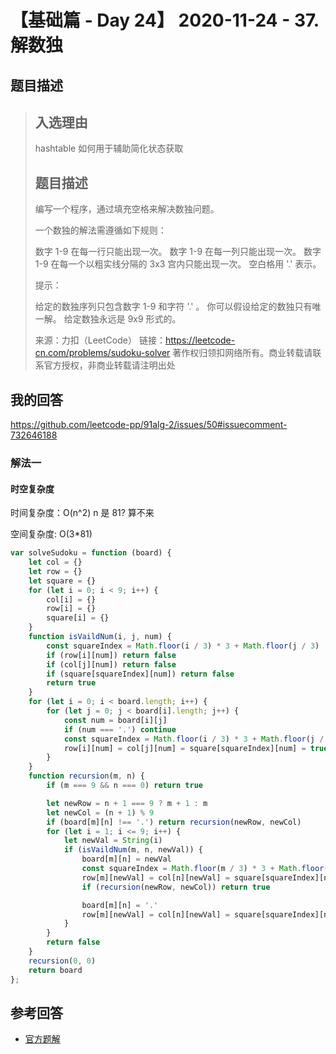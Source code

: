 # 【基础篇 - Day 24】 2020-11-24 - 37. 解数独

## 题目描述

> ## 入选理由
>
> hashtable 如何用于辅助简化状态获取
>
> ## 题目描述
>
> 编写一个程序，通过填充空格来解决数独问题。
>
> 一个数独的解法需遵循如下规则：
>
> 数字 1-9 在每一行只能出现一次。
> 数字 1-9 在每一列只能出现一次。
> 数字 1-9 在每一个以粗实线分隔的 3x3 宫内只能出现一次。
> 空白格用 '.' 表示。
>
> 提示：
>
> 给定的数独序列只包含数字 1-9 和字符 '.' 。
> 你可以假设给定的数独只有唯一解。
> 给定数独永远是 9x9 形式的。
>
> 来源：力扣（LeetCode）
> 链接：https://leetcode-cn.com/problems/sudoku-solver
> 著作权归领扣网络所有。商业转载请联系官方授权，非商业转载请注明出处

## 我的回答

https://github.com/leetcode-pp/91alg-2/issues/50#issuecomment-732646188

### 解法一

#### 时空复杂度

时间复杂度：O(n^2) n 是 81? 算不来

空间复杂度: O(3\*81)

```JavaScript
var solveSudoku = function (board) {
    let col = {}
    let row = {}
    let square = {}
    for (let i = 0; i < 9; i++) {
        col[i] = {}
        row[i] = {}
        square[i] = {}
    }
    function isVaildNum(i, j, num) {
        const squareIndex = Math.floor(i / 3) * 3 + Math.floor(j / 3)
        if (row[i][num]) return false
        if (col[j][num]) return false
        if (square[squareIndex][num]) return false
        return true
    }
    for (let i = 0; i < board.length; i++) {
        for (let j = 0; j < board[i].length; j++) {
            const num = board[i][j]
            if (num === '.') continue
            const squareIndex = Math.floor(i / 3) * 3 + Math.floor(j / 3)
            row[i][num] = col[j][num] = square[squareIndex][num] = true
        }
    }
    function recursion(m, n) {
        if (m === 9 && n === 0) return true

        let newRow = n + 1 === 9 ? m + 1 : m
        let newCol = (n + 1) % 9
        if (board[m][n] !== '.') return recursion(newRow, newCol)
        for (let i = 1; i <= 9; i++) {
            let newVal = String(i)
            if (isVaildNum(m, n, newVal)) {
                board[m][n] = newVal
                const squareIndex = Math.floor(m / 3) * 3 + Math.floor(n / 3)
                row[m][newVal] = col[n][newVal] = square[squareIndex][newVal] = true
                if (recursion(newRow, newCol)) return true

                board[m][n] = '.'
                row[m][newVal] = col[n][newVal] = square[squareIndex][newVal] = false
            }
        }
        return false
    }
    recursion(0, 0)
    return board
};
```

## 参考回答

- [官方题解](https://github.com/leetcode-pp/91alg-2/blob/master/solution/basic/d24.sudoku-solver.md)
